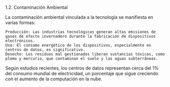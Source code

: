 1.2. Contaminación Ambiental

La contaminación ambiental vinculada a la tecnología se manifiesta en varias formas:

    Producción: Las industrias tecnológicas generan altas emisiones de gases de efecto invernadero durante la fabricación de dispositivos electrónicos.
    Uso: El consumo energético de los dispositivos, especialmente en centros de datos, es significativo.
    Desecho: Los residuos mal gestionados liberan sustancias tóxicas, como plomo y mercurio, que contaminan el suelo y las aguas subterráneas.

Según estudios recientes, los centros de datos representan cerca del 1% del consumo mundial de electricidad, un porcentaje que sigue creciendo con el aumento de la computación en la nube. 

